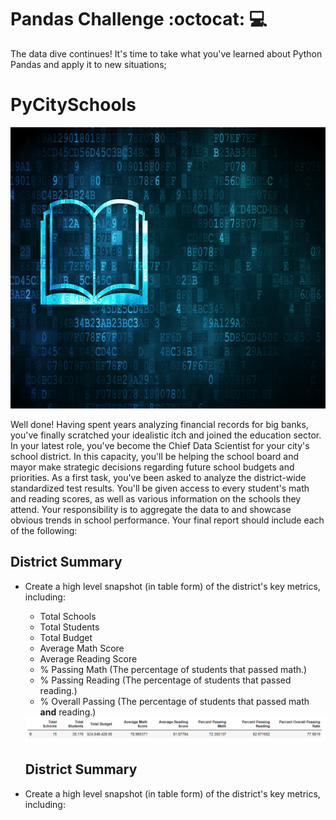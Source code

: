 # Pandas Challenge :octocat: :computer:
The data dive continues! It's time to take what you've learned about Python Pandas and apply it to new situations; 

# PyCitySchools

<p align="justify">

<img height="450" src="https://github.com/JavierSada/pandas-challenge/blob/main/PyCitySchools/Resources/education.png">

Well done! Having spent years analyzing financial records for big banks, you've finally scratched your idealistic itch and joined the education sector. In your latest role, you've become the Chief Data Scientist for your city's school district. In this capacity, you'll be helping the  school board and mayor make strategic decisions regarding future school budgets and priorities.
As a first task, you've been asked to analyze the district-wide standardized test results. You'll be given access to every student's math and reading scores, as well as various information on the schools they attend. Your responsibility is to aggregate the data to and showcase obvious trends in school performance.
Your final report should include each of the following:
</p>

## District Summary

* Create a high level snapshot (in table form) of the district's key metrics, including:
  * Total Schools
  * Total Students
  * Total Budget
  * Average Math Score
  * Average Reading Score
  * % Passing Math (The percentage of students that passed math.)
  * % Passing Reading (The percentage of students that passed reading.)
  * % Overall Passing (The percentage of students that passed math **and** reading.)
  
  <img src="https://github.com/JavierSada/pandas-challenge/blob/main/PyCitySchools/Resources/High%20Level%20%20snapshot.PNG">
  
  ## District Summary

* Create a high level snapshot (in table form) of the district's key metrics, including:

